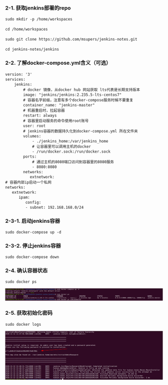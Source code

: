### 2-1. 获取jenkins部署的repo


```
sudo mkdir -p /home/workspaces

cd /home/workspaces

sudo git clone https://github.com/msupers/jenkins-notes.git

cd jenkins-notes/jenkins

```

### 2-2. 了解docker-compose.yml含义（可选）

```
version: '3'
services:
    jenkins:
        # docker 镜像，从docker hub 网站获取 lts代表是长期支持版本
        image: "jenkins/jenkins:2.235.5-lts-centos7"
        # 容器名字前缀，注意有多个docker-compose服务时候不要重复
        container_name: "jenkins-master"
        # 机器重启时，拉起容器
        restart: always
        # 容器里启动服务的命令使用root账号
        user: root
        # jenkins容器的数据持久化到docker-compose.yml 所在文件夹
        volumes:
            - ./jenkins_home:/var/jenkins_home
            # 让容器里可以调用主机的docker
            - /run/docker.sock:/run/docker.sock
        ports:
            # 通过主机的8080端口访问到容器里的8080服务
            - 8080:8080
        networks:
           extnetwork:
# 容器内部ip启动一个私网
networks:
   extnetwork:
      ipam:
         config:
         - subnet: 192.168.168.0/24
```

### 2-3-1. 启动jenkins容器

```
sudo docker-compose up -d 
```

### 2-3-2. 停止jenkins容器

```
sudo docker-compose down
```

### 2-4. 确认容器状态

```
sudo docker ps 
```

![](../_images/2020-11-12_20-10.png)

### 2-5. 获取初始化密码

```
sudo docker logs  
```

![](../_images/2020-11-12_20-11.png)


<!-- ![](../_images/2020-11-13_09-26.gif) -->